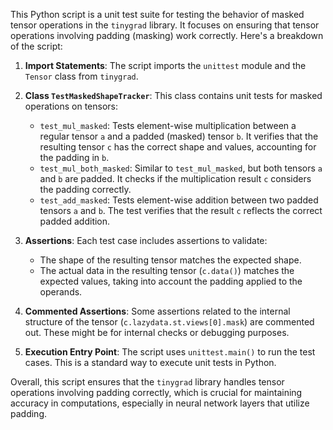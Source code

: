 This Python script is a unit test suite for testing the behavior of masked tensor operations in the `tinygrad` library. It focuses on ensuring that tensor operations involving padding (masking) work correctly. Here's a breakdown of the script:

1. **Import Statements**: The script imports the `unittest` module and the `Tensor` class from `tinygrad`.

2. **Class `TestMaskedShapeTracker`**: This class contains unit tests for masked operations on tensors:
   - `test_mul_masked`: Tests element-wise multiplication between a regular tensor `a` and a padded (masked) tensor `b`. It verifies that the resulting tensor `c` has the correct shape and values, accounting for the padding in `b`.
   - `test_mul_both_masked`: Similar to `test_mul_masked`, but both tensors `a` and `b` are padded. It checks if the multiplication result `c` considers the padding correctly.
   - `test_add_masked`: Tests element-wise addition between two padded tensors `a` and `b`. The test verifies that the result `c` reflects the correct padded addition.

3. **Assertions**: Each test case includes assertions to validate:
   - The shape of the resulting tensor matches the expected shape.
   - The actual data in the resulting tensor (`c.data()`) matches the expected values, taking into account the padding applied to the operands.

4. **Commented Assertions**: Some assertions related to the internal structure of the tensor (`c.lazydata.st.views[0].mask`) are commented out. These might be for internal checks or debugging purposes.

5. **Execution Entry Point**: The script uses `unittest.main()` to run the test cases. This is a standard way to execute unit tests in Python.

Overall, this script ensures that the `tinygrad` library handles tensor operations involving padding correctly, which is crucial for maintaining accuracy in computations, especially in neural network layers that utilize padding.